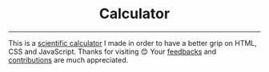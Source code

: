 <h1 align="center">Calculator</h1>

<hr>

This is a [scientific calculator](https://sam-varghese.github.io/Calculator/) I made in order to have a better grip on HTML, CSS and JavaScript. Thanks for visiting 😊 Your [feedbacks](https://github.com/Sam-Varghese/Calculator/discussions/1) and [contributions](https://github.com/Sam-Varghese/Calculator/blob/main/CONTRIBUTING.md) are much appreciated.